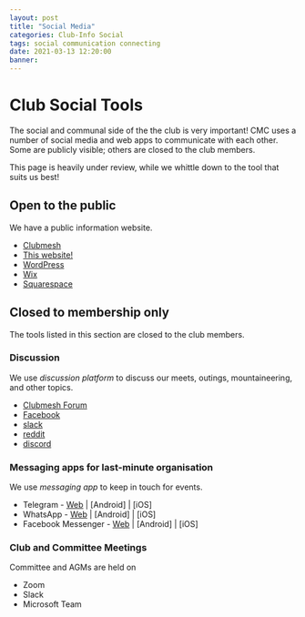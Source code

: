 ```yaml
---
layout: post
title: "Social Media"
categories: Club-Info Social
tags: social communication connecting
date: 2021-03-13 12:20:00
banner:
---
```


# Club Social Tools

The social and communal side of the the club is very important! 
CMC uses a number of social media and web apps to communicate with each other.
Some are publicly visible; others are closed to the club members.

This page is heavily under review, while we whittle down to the tool that suits us best!

## Open to the public
We have a public information website.
 * [Clubmesh](https://clwyd.clubmesh.com/)
 * [This website!](/)
 * [WordPress](https://clwydmountaineeringclub.wordpress.com/)
 * [Wix](https://hobdellstephen.wixsite.com/clwydmc)
 * [Squarespace]()

## Closed to membership only
The tools listed in this section are closed to the club members.

### Discussion
We use _discussion platform_ to discuss our meets, outings, mountaineering, and other topics.
 * [Clubmesh Forum](https://clwyd.clubmesh.com/forums/)
 * [Facebook](https://www.facebook.com/groups/333375560348448)
 * [slack](https://app.slack.com/client/T01PNL50LJZ/C01PRVCTE2F)
 * [reddit](https://www.reddit.com/r/CMC_Cymru_UK/)
 * [discord](https://discord.com/channels/817725344656261130/817725344656261133)

### Messaging apps for last-minute organisation
We use _messaging app_ to keep in touch for events.
 * Telegram - [Web](https://web.telegram.org/) | [Android] | [iOS]
 * WhatsApp - [Web](https://web.whatsapp.com/) | [Android] | [iOS]
 * Facebook Messenger - [Web](https://www.messenger.com/) | [Android] | [iOS]

### Club and Committee Meetings
Committee and AGMs are held on
* Zoom
* Slack
* Microsoft Team

